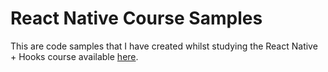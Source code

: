 # React Native Course Samples

This are code samples that I have created whilst studying the React Native + Hooks course available [here](https://www.udemy.com/course/the-complete-react-native-and-redux-course/).